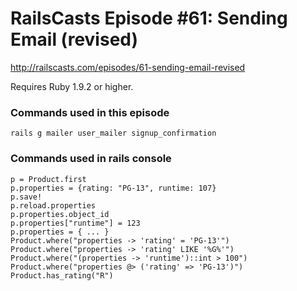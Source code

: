 # RailsCasts Episode #61: Sending Email (revised)

http://railscasts.com/episodes/61-sending-email-revised

Requires Ruby 1.9.2 or higher.

### Commands used in this episode

```
rails g mailer user_mailer signup_confirmation
```

### Commands used in rails console

```
p = Product.first
p.properties = {rating: "PG-13", runtime: 107}
p.save!
p.reload.properties
p.properties.object_id
p.properties["runtime"] = 123
p.properties = { ... }
Product.where("properties -> 'rating' = 'PG-13'")
Product.where("properties -> 'rating' LIKE '%G%'")
Product.where("(properties -> 'runtime')::int > 100")
Product.where("properties @> ('rating' => 'PG-13')")
Product.has_rating("R")
```
